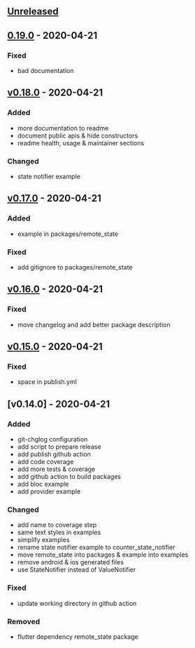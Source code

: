 <a name="unreleased"></a>
## [Unreleased]


<a name="0.19.0"></a>
## [0.19.0] - 2020-04-21
### Fixed
- bad documentation


<a name="v0.18.0"></a>
## [v0.18.0] - 2020-04-21
### Added
- more documentation to readme
- document public apis & hide constructors
- readme health, usage & maintainer sections

### Changed
- state notifier example


<a name="v0.17.0"></a>
## [v0.17.0] - 2020-04-21
### Added
- example in packages/remote_state

### Fixed
- add gitignore to packages/remote_state


<a name="v0.16.0"></a>
## [v0.16.0] - 2020-04-21
### Fixed
- move changelog and add better package description


<a name="v0.15.0"></a>
## [v0.15.0] - 2020-04-21
### Fixed
- space in publish.yml


<a name="v0.14.0"></a>
## [v0.14.0] - 2020-04-21
### Added
- git-chglog configuration
- add script to prepare release
- add publish github action
- add code coverage
- add more tests & coverage
- add github action to build packages
- add bloc example
- add provider example

### Changed
- add name to coverage step
- same text styles in examples
- simplify examples
- rename state notifier example to counter_state_notifier
- move remote_state into packages & example into examples
- remove android & ios generated files
- use StateNotifier instead of ValueNotifier

### Fixed
- update working directory in github action

### Removed
- flutter dependency remote_state package


[Unreleased]: https://github.com/chimon2000/remote_state/compare/0.19.0...HEAD
[0.19.0]: https://github.com/chimon2000/remote_state/compare/v0.18.0...0.19.0
[v0.18.0]: https://github.com/chimon2000/remote_state/compare/v0.17.0...v0.18.0
[v0.17.0]: https://github.com/chimon2000/remote_state/compare/v0.16.0...v0.17.0
[v0.16.0]: https://github.com/chimon2000/remote_state/compare/v0.15.0...v0.16.0
[v0.15.0]: https://github.com/chimon2000/remote_state/compare/v0.14.0...v0.15.0
